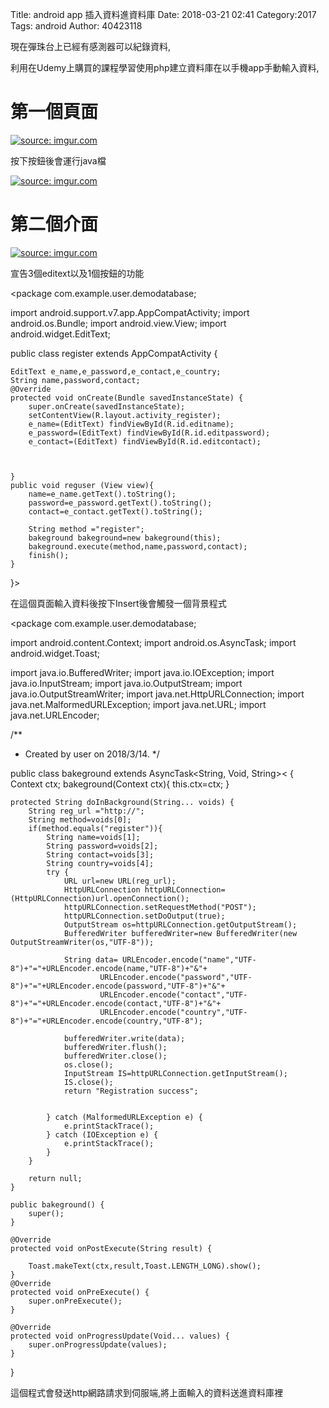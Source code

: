 Title: android app 插入資料進資料庫
Date: 2018-03-21 02:41
Category:2017
Tags: android
Author: 40423118


<!-- PELICAN_END_SUMMARY -->


現在彈珠台上已經有感測器可以紀錄資料,

利用在Udemy上購買的課程學習使用php建立資料庫在以手機app手動輸入資料,




第一個頁面
===

<a href="https://imgur.com/u58wpEv"><img src="https://i.imgur.com/u58wpEv.png" title="source: imgur.com" /></a>

按下按鈕後會運行java檔

<a href="https://imgur.com/4tfNKa8"><img src="https://i.imgur.com/4tfNKa8.png" title="source: imgur.com" /></a>

第二個介面
===
<a href="https://imgur.com/4tfNKa8"><img src="https://i.imgur.com/4tfNKa8.png" title="source: imgur.com" /></a>

宣告3個editext以及1個按鈕的功能

<package com.example.user.demodatabase;

import android.support.v7.app.AppCompatActivity;
import android.os.Bundle;
import android.view.View;
import android.widget.EditText;

public class register extends AppCompatActivity {


    EditText e_name,e_password,e_contact,e_country;
    String name,password,contact;
    @Override
    protected void onCreate(Bundle savedInstanceState) {
        super.onCreate(savedInstanceState);
        setContentView(R.layout.activity_register);
        e_name=(EditText) findViewById(R.id.editname);
        e_password=(EditText) findViewById(R.id.editpassword);
        e_contact=(EditText) findViewById(R.id.editcontact);



    }
    public void reguser (View view){
        name=e_name.getText().toString();
        password=e_password.getText().toString();
        contact=e_contact.getText().toString();

        String method ="register";
        bakeground bakeground=new bakeground(this);
        bakeground.execute(method,name,password,contact);
        finish();
    }
}>

在這個頁面輸入資料後按下Insert後會觸發一個背景程式

<package com.example.user.demodatabase;

import android.content.Context;
import android.os.AsyncTask;
import android.widget.Toast;

import java.io.BufferedWriter;
import java.io.IOException;
import java.io.InputStream;
import java.io.OutputStream;
import java.io.OutputStreamWriter;
import java.net.HttpURLConnection;
import java.net.MalformedURLException;
import java.net.URL;
import java.net.URLEncoder;

/**
 * Created by user on 2018/3/14.
 */

public class bakeground extends AsyncTask<String, Void, String>< {
    Context ctx;
    bakeground(Context ctx){
        this.ctx=ctx;
    }


    protected String doInBackground(String... voids) {
        String reg_url ="http://";
        String method=voids[0];
        if(method.equals("register")){
            String name=voids[1];
            String password=voids[2];
            String contact=voids[3];
            String country=voids[4];
            try {
                URL url=new URL(reg_url);
                HttpURLConnection httpURLConnection=(HttpURLConnection)url.openConnection();
                httpURLConnection.setRequestMethod("POST");
                httpURLConnection.setDoOutput(true);
                OutputStream os=httpURLConnection.getOutputStream();
                BufferedWriter bufferedWriter=new BufferedWriter(new OutputStreamWriter(os,"UTF-8"));

                String data= URLEncoder.encode("name","UTF-8")+"="+URLEncoder.encode(name,"UTF-8")+"&"+
                        URLEncoder.encode("password","UTF-8")+"="+URLEncoder.encode(password,"UTF-8")+"&"+
                        URLEncoder.encode("contact","UTF-8")+"="+URLEncoder.encode(contact,"UTF-8")+"&"+
                        URLEncoder.encode("country","UTF-8")+"="+URLEncoder.encode(country,"UTF-8");

                bufferedWriter.write(data);
                bufferedWriter.flush();
                bufferedWriter.close();
                os.close();
                InputStream IS=httpURLConnection.getInputStream();
                IS.close();
                return "Registration success";


            } catch (MalformedURLException e) {
                e.printStackTrace();
            } catch (IOException e) {
                e.printStackTrace();
            }
        }

        return null;
    }

    public bakeground() {
        super();
    }

    @Override
    protected void onPostExecute(String result) {

        Toast.makeText(ctx,result,Toast.LENGTH_LONG).show();
    }
    @Override
    protected void onPreExecute() {
        super.onPreExecute();
    }

    @Override
    protected void onProgressUpdate(Void... values) {
        super.onProgressUpdate(values);
    }
}
>

這個程式會發送http網路請求到伺服端,將上面輸入的資料送進資料庫裡








